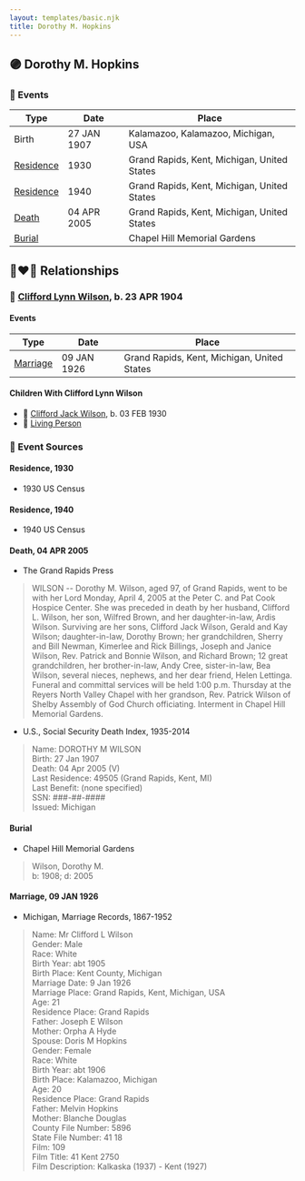 ```yaml
---
layout: templates/basic.njk
title: Dorothy M. Hopkins
---
```

## 🟣 Dorothy M. Hopkins

### 📆 Events

Type | Date | Place
------ | ------ | ------
Birth | 27 JAN 1907 | Kalamazoo, Kalamazoo, Michigan, USA
[Residence](#event-4b9e5b64-a1c2-4822-abc3-e6f8df4e4d4e) | 1930 | Grand Rapids, Kent, Michigan, United States
[Residence](#event-24ac8b8d-fbc7-4fe9-9372-cd688d59d9e6) | 1940 | Grand Rapids, Kent, Michigan, United States
[Death](#event-c11b8fa3-f982-49dd-8495-3e6d1459265c) | 04 APR 2005 | Grand Rapids, Kent, Michigan, United States
[Burial](#event-0cad148e-28b7-4c10-a8fc-9269d8db21b1) |  | Chapel Hill Memorial Gardens

## 👩‍❤️‍👨 Relationships

### 🔵 [Clifford Lynn Wilson](/people/4/42196820), b. 23 APR 1904

#### Events

Type | Date | Place
------ | ------ | ------
[Marriage](#event-172c0aca-50d9-497f-9ed7-b8ee2677dcc4) | 09 JAN 1926 | Grand Rapids, Kent, Michigan, United States
#### Children With Clifford Lynn Wilson
* 🔵 [Clifford Jack Wilson](/people/4/40508928), b. 03 FEB 1930
* 🔵 [Living Person](/people/6/67314316)
### 📰 Event Sources

#### <a id="event-4b9e5b64-a1c2-4822-abc3-e6f8df4e4d4e"></a> Residence, 1930
* 1930 US Census

#### <a id="event-24ac8b8d-fbc7-4fe9-9372-cd688d59d9e6"></a> Residence, 1940
* 1940 US Census

#### <a id="event-c11b8fa3-f982-49dd-8495-3e6d1459265c"></a> Death, 04 APR 2005
* The Grand Rapids Press
>   
  > WILSON -- Dorothy M. Wilson, aged 97, of Grand Rapids, went to be with her Lord Monday, April 4, 2005 at the Peter C. and Pat Cook Hospice Center. She was preceded in death by her husband, Clifford L. Wilson, her son, Wilfred Brown, and her daughter-in-law, Ardis Wilson. Surviving are her sons, Clifford Jack Wilson, Gerald and Kay Wilson; daughter-in-law, Dorothy Brown; her grandchildren, Sherry and Bill Newman, Kimerlee and Rick Billings, Joseph and Janice Wilson, Rev. Patrick and Bonnie Wilson, and Richard Brown; 12 great grandchildren, her brother-in-law, Andy Cree, sister-in-law, Bea Wilson, several nieces, nephews, and her dear friend, Helen Lettinga. Funeral and committal services will be held 1:00 p.m. Thursday at the Reyers North Valley Chapel with her grandson, Rev. Patrick Wilson of Shelby Assembly of God Church officiating. Interment in Chapel Hill Memorial Gardens.
* U.S., Social Security Death Index, 1935-2014
>   
  > Name: DOROTHY M WILSON  
  > Birth: 27 Jan 1907  
  > Death: 04 Apr 2005 (V)  
  > Last Residence: 49505 (Grand Rapids, Kent, MI)  
  > Last Benefit: (none specified)  
  > SSN: ###-##-####  
  > Issued: Michigan

#### <a id="event-0cad148e-28b7-4c10-a8fc-9269d8db21b1"></a> Burial
* Chapel Hill Memorial Gardens
>   
  > Wilson, Dorothy M.  
  > b: 1908; d: 2005

#### <a id="event-172c0aca-50d9-497f-9ed7-b8ee2677dcc4"></a> Marriage, 09 JAN 1926
* Michigan, Marriage Records, 1867-1952
>   
  > Name: Mr Clifford L Wilson  
  > Gender: Male  
  > Race: White  
  > Birth Year: abt 1905  
  > Birth Place: Kent County, Michigan  
  > Marriage Date: 9 Jan 1926  
  > Marriage Place: Grand Rapids, Kent, Michigan, USA  
  > Age: 21  
  > Residence Place: Grand Rapids  
  > Father: Joseph E Wilson  
  > Mother: Orpha A Hyde  
  > Spouse: Doris M Hopkins  
  > Gender: Female  
  > Race: White  
  > Birth Year: abt 1906  
  > Birth Place: Kalamazoo, Michigan  
  > Age: 20  
  > Residence Place: Grand Rapids  
  > Father: Melvin Hopkins  
  > Mother: Blanche Douglas  
  > County File Number: 5896  
  > State File Number: 41 18  
  > Film: 109  
  > Film Title: 41 Kent 2750  
  > Film Description: Kalkaska (1937) - Kent (1927)
